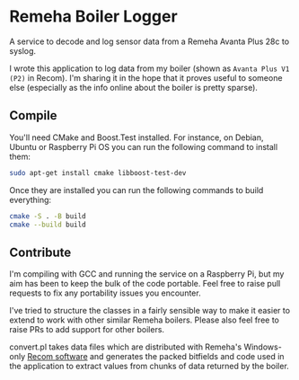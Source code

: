 Remeha Boiler Logger
====================

A service to decode and log sensor data from a Remeha Avanta Plus 28c to
syslog.

I wrote this application to log data from my boiler (shown as `Avanta Plus V1
(P2)` in Recom). I'm sharing it in the hope that it proves useful to someone
else (especially as the info online about the boiler is pretty sparse).


Compile
-------

You'll need CMake and Boost.Test installed.  For instance, on Debian, Ubuntu
or Raspberry Pi OS you can run the following command to install them:

``` sh
sudo apt-get install cmake libboost-test-dev
```

Once they are installed you can run the following commands to build everything:

``` sh
cmake -S . -B build
cmake --build build
```


Contribute
----------

I'm compiling with GCC and running the service on a Raspberry Pi, but my aim
has been to keep the bulk of the code portable. Feel free to raise pull
requests to fix any portability issues you encounter.

I've tried to structure the classes in a fairly sensible way to make it easier
to extend to work with other similar Remeha boilers.  Please also feel free to
raise PRs to add support for other boilers.

convert.pl takes data files which are distributed with Remeha's Windows-only
[Recom software](http://www.recom-software.com/index.php?id=207) and generates
the packed bitfields and code used in the application to extract values from
chunks of data returned by the boiler.

